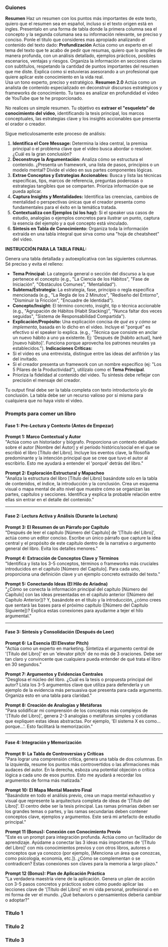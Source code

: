 ### Guiones
**Resumen**
Haz un resumen con los puntos más importantes de este texto, quiero que el resumen sea en español, incluso si el texto origen está en ingles. Presentalo en una forma de tabla donde la primera columna sea el concepto y la segunda columana sea su información relevante, se preciso y conciso. Ponle el titulo que consideres mas apropiado analizando el contenido del texto dado:
**Profundización**
Actúa como un experto en el tema del texto que te acabo de pedir que resumas, quiero que lo amplíes de manera profunda, con un análisis detallado, ejemplos prácticos, posibles escenarios, ventajas y riesgos. Organiza la información en secciones claras con subtítulos, respetando la cantidad de puntos importantes del resumen que me diste. Explica como si estuvieras asesorando a un profesional que quiere aplicar este conocimiento en la vida real.  
Usa un tono experto, preciso y estratégico.
**Resumen 2.0**
Actúa como un analista de contenido especializado en deconstruir discursos estratégicos y frameworks de conocimiento. Tu tarea es analizar en profundidad el video de YouTube que te he proporcionado.

No realices un simple resumen. Tu objetivo es **extraer el "esqueleto" de conocimiento del video**, identificando la tesis principal, los marcos conceptuales, las estrategias clave y los insights accionables que presenta el orador o creador.

Sigue meticulosamente este proceso de análisis:

1.  **Identifica el Core Message:** Determina la idea central, la premisa principal o el problema clave que el video busca abordar o resolver. ¿Cuál es la gran conclusión?
2.  **Deconstruye la Argumentación:** Analiza cómo se estructura el contenido. ¿Presenta un framework, una lista de pasos, principios o un modelo mental? Divide el video en sus partes componentes lógicas.
3.  **Extrae Conceptos y Estrategias Accionables:** Busca y lista las técnicas específicas, tips, marcos de referencia, preguntas poderosas o estrategias tangibles que se comparten. Prioriza información que se pueda aplicar.
4.  **Captura Insights y Mentalidades:** Identifica las creencias, cambios de mentalidad o perspectivas únicas que el creador presenta como fundamentales para el éxito en la temática tratada.
5.  **Contextualiza con Ejemplos (si los hay):** Si el speaker usa casos de estudio, analogías o ejemplos concretos para ilustrar un punto, captura la esencia del ejemplo y a qué concepto está vinculado.
6.  **Síntesis en Tabla de Conocimiento:** Organiza toda la información extraída en una tabla integral que sirva como una "hoja de cheatsheet" del video.

**INSTRUCCIÓN PARA LA TABLA FINAL:**

Genera una tabla detallada y autoexplicativa con las siguientes columnas. Sé preciso y evita el relleno:
-   **Tema Principal:** La categoría general o sección del discurso a la que pertenece el concepto (e.g., "La Ciencia de los Hábitos", "Fase de Iniciación", "Obstáculos Comunes", "Mentalidad").
-   **Subtema/Estrategia:** La estrategia, fase, principio o regla específica mencionada (e.g., "La Regla de los 2 Minutos", "Rediseño del Entorno", "Disminuir la Fricción", "Encuadre de Identidad").
-   **Concepto/Insight:** El término concreto, insight, tip o técnica accionable (e.g., "Agrupación de Hábitos (Habit Stacking)", "Nunca faltar dos veces seguidas", "Sistema de Responsabilidad Compartida").
-   **Explicación/Propósito:** Una explicación concisa de *qué es* y *cómo se implementa*, basada en lo dicho en el video. Incluye el "porqué" es efectivo si el speaker lo explica. (e.g., "Técnica que consiste en anclar un nuevo hábito a uno ya existente. Ej: 'Después de [hábito actual], haré [nuevo hábito]'. Funciona porque aprovecha los patrones neurales ya establecidos.").
**Indicaciones Críticas:**
-   Si el video es una entrevista, distingue entre las ideas del anfitrión y las del invitado.
-   Si el creador presenta un framework con un nombre específico (ej: "Los 5 Pilares de la Productividad"), utilízalo como el **Tema Principal**.
-   Prioriza la fidelidad al contenido del video. Tu síntesis debe reflejar con precisión el mensaje del creador.
  
Tu output final debe ser la tabla completa con texto introductorio y/o de conclusión. La tabla debe ser un recurso valioso por sí misma para cualquiera que no haya visto el video.



### Prompts para comer un libro
#### Fase 1: Pre-Lectura y Contexto (Antes de Empezar)

**Prompt 1: Marco Contextual y Autor**  
"Actúa como un historiador y biógrafo. Proporciona un contexto detallado sobre el autor [Nombre del Autor] y el período histórico/social en el que se escribió el libro [Título del Libro]. Incluye los eventos clave, la filosofía predominante y la intención principal que se cree que tuvo el autor al escribirlo. Esto me ayudará a entender el 'porqué' detrás del libro."

**Prompt 2: Exploración Estructural y Mapacheo**  
"Analiza la estructura del libro [Título del Libro] basándote solo en la tabla de contenidos, el índice, la introducción y la conclusión. Crea un esquema visual o mapa mental de alto nivel que muestre cómo se organizan las partes, capítulos y secciones. Identifica y explica la probable relación entre ellas sin entrar en el detalle del contenido."

---

#### Fase 2: Lectura Activa y Análisis (Durante la Lectura)

**Prompt 3: El Resumen de un Párrafo por Capítulo**  
"Después de leer el capítulo [Número del Capítulo] de '[Título del Libro]', actúa como un editor conciso. Escribe un único párrafo que capture la idea central y el propósito de este capítulo dentro de la narrativa o argumento general del libro. Evita los detalles menores."

**Prompt 4: Extracción de Conceptos Clave y Términos**  
"Identifica y lista los 3-5 conceptos, términos o frameworks más cruciales introducidos en el capítulo [Número del Capítulo]. Para cada uno, proporciona una definición clave y un ejemplo concreto extraído del texto."

**Prompt 5: Conectando Ideas (El Hilo de Ariadna)**  
"¿Cómo se conecta la información principal del capítulo [Número del Capítulo] con las ideas presentadas en el capítulo anterior ([Número del Capítulo Anterior])? Y, basándote en el título y la introducción, ¿cómo crees que sentará las bases para el próximo capítulo ([Número del Capítulo Siguiente])? Explica estas conexiones para ayudarme a tejer el hilo argumental."

---

#### Fase 3: Síntesis y Consolidación (Después de Leer)

**Prompt 6: La Esencia (El Elevator Pitch)**  
"Actúa como un experto en marketing. Sintetiza el argumento central de '[Título del Libro]' en un 'elevator pitch' de no más de 3 oraciones. Debe ser tan claro y convincente que cualquiera pueda entender de qué trata el libro en 30 segundos."

**Prompt 7: Argumentos y Evidencias Centrales**  
"Desglosa el núcleo del libro. ¿Cuál es la tesis o propuesta principal del autor? Lista los 3-5 argumentos clave que utiliza para defenderla y un ejemplo de la evidencia más persuasiva que presenta para cada argumento. Organiza esto en una tabla para claridad."

**Prompt 8: Creación de Analogías y Metáforas**  
"Para solidificar mi comprensión de los conceptos más complejos de '[Título del Libro]', genera 2-3 analogías o metáforas simples y cotidianas que expliquen estas ideas abstractas. Por ejemplo, 'El sistema X es como... porque...'. Esto facilitará la memorización."

---

#### Fase 4: Integración y Memorización

**Prompt 9: La Tabla de Controversias y Críticas**  
"Para lograr una comprensión crítica, genera una tabla de dos columnas. En la izquierda, resume los puntos más controvertidos o las afirmaciones más audaces del autor. En la derecha, esboza una potential objeción o crítica lógica a cada uno de esos puntos. Esto me ayudará a recordar los argumentos de forma más matizada."

**Prompt 10: El Mapa Mental Maestro Final**  
"Basándote en todo el análisis previo, crea un mapa mental exhaustivo y visual que represente la arquitectura completa de ideas de '[Título del Libro]'. El centro debe ser la tesis principal. Las ramas primarias deben ser los grandes temas o partes, y las ramas secundarias deben contener conceptos clave, ejemplos y argumentos. Este será mi artefacto de estudio principal."

**Prompt 11 (Bonus): Conexión con Conocimiento Previo**  
"Este es un prompt para integración profunda. Actúa como un facilitador de aprendizaje. Ayúdame a conectar las 3 ideas más importantes de '[Título del Libro]' con mis conocimientos previos y con otros libros, autores o conceptos que ya conozco (por ejemplo, [Menciona un área que conozcas, como psicología, economía, etc.]). ¿Cómo se complementan o se contradicen? Estas conexiones son claves para la memoria a largo plazo."

**Prompt 12 (Bonus): Plan de Aplicación Práctica**  
"La verdadera maestría viene de la aplicación. Genera un plan de acción con 3-5 pasos concretos y prácticos sobre cómo puedo aplicar las lecciones clave de '[Título del Libro]' en mi vida personal, profesional o en mi forma de ver el mundo. ¿Qué behaviors o pensamientos debería cambiar o adoptar?"
### Titulo 1
### Titulo 2
### Titulo 3